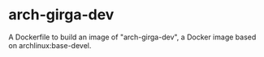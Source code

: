 # arch-girga-dev
A Dockerfile to build an image of "arch-girga-dev", a Docker image based on archlinux:base-devel.

